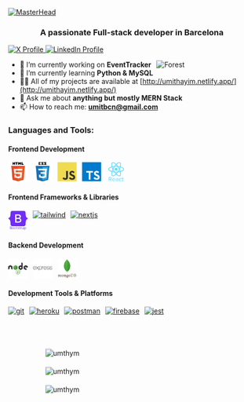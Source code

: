 [![MasterHead](https://i.imgur.com/kx5oZz8.png)](https://github.com/UmtHym)

<h3 align="center">A passionate Full-stack developer in Barcelona</h3>
<p align="left"> 
  <a href="https://x.com/umthym" target="blank">
    <img src="https://img.shields.io/badge/X-umthym-000000?logo=x&logoColor=white&style=for-the-badge" alt="X Profile" height="30" />
  </a> 
  <a href="https://www.linkedin.com/in/umithayim/" target="blank">
    <img src="https://img.shields.io/badge/LinkedIn-umit_hayim-blue?logo=linkedin&logoColor=white&style=for-the-badge" alt="LinkedIn Profile" height="30" />
  </a>
</p>
<img align="right" alt="Forest" width="40%" src="https://media1.tenor.com/m/Kbhrp9yN5Y0AAAAd/sleep-nature.gif">

- 🔭 I’m currently working on **EventTracker**
- 🌱 I’m currently learning **Python & MySQL**
- 👨‍💻 All of my projects are available at [http://umithayim.netlify.app/](http://umithayim.netlify.app/)
- 💬 Ask me about **anything but mostly MERN Stack**
- 📫 How to reach me: **umitbcn@gmail.com**

<h3 align="left">Languages and Tools:</h3>
<h4>Frontend Development</h4>
<div style="display: flex; flex-wrap: wrap; gap: 10px; margin-bottom: 15px;">
  <a href="https://www.w3.org/html/" target="_blank" rel="noreferrer">
    <img src="https://raw.githubusercontent.com/devicons/devicon/master/icons/html5/html5-original-wordmark.svg" alt="html5" width="40" height="40"/>
  </a> 
  <a href="https://www.w3schools.com/css/" target="_blank" rel="noreferrer">
    <img src="https://raw.githubusercontent.com/devicons/devicon/master/icons/css3/css3-original-wordmark.svg" alt="css3" width="40" height="40"/>
  </a> 
  <a href="https://developer.mozilla.org/en-US/docs/Web/JavaScript" target="_blank" rel="noreferrer">
    <img src="https://raw.githubusercontent.com/devicons/devicon/master/icons/javascript/javascript-original.svg" alt="javascript" width="40" height="40"/>
  </a>
  <a href="https://www.typescriptlang.org/" target="_blank" rel="noreferrer">
    <img src="https://raw.githubusercontent.com/devicons/devicon/master/icons/typescript/typescript-original.svg" alt="typescript" width="40" height="40"/>
  </a>
  <a href="https://reactjs.org/" target="_blank" rel="noreferrer">
    <img src="https://raw.githubusercontent.com/devicons/devicon/master/icons/react/react-original-wordmark.svg" alt="react" width="40" height="40"/>
  </a>
</div>
<h4>Frontend Frameworks & Libraries</h4>
<div style="display: flex; flex-wrap: wrap; gap: 10px; margin-bottom: 15px;">
  <a href="https://getbootstrap.com" target="_blank" rel="noreferrer">
    <img src="https://raw.githubusercontent.com/devicons/devicon/master/icons/bootstrap/bootstrap-plain-wordmark.svg" alt="bootstrap" width="40" height="40"/>
  </a>
  <a href="https://tailwindcss.com/" target="_blank" rel="noreferrer">
    <img src="https://www.vectorlogo.zone/logos/tailwindcss/tailwindcss-icon.svg" alt="tailwind" width="40" height="40"/>
  </a>
  <a href="https://nextjs.org/" target="_blank" rel="noreferrer">
    <img src="https://cdn.worldvectorlogo.com/logos/nextjs-2.svg" alt="nextjs" width="40" height="40"/>
  </a>
</div>
<h4>Backend Development</h4>
<div style="display: flex; flex-wrap: wrap; gap: 10px; margin-bottom: 15px;">
  <a href="https://nodejs.org" target="_blank" rel="noreferrer">
    <img src="https://raw.githubusercontent.com/devicons/devicon/master/icons/nodejs/nodejs-original-wordmark.svg" alt="nodejs" width="40" height="40"/>
  </a>
  <a href="https://expressjs.com" target="_blank" rel="noreferrer">
    <img src="https://raw.githubusercontent.com/devicons/devicon/master/icons/express/express-original-wordmark.svg" alt="express" width="40" height="40"/>
  </a>
  <a href="https://www.mongodb.com/" target="_blank" rel="noreferrer">
    <img src="https://raw.githubusercontent.com/devicons/devicon/master/icons/mongodb/mongodb-original-wordmark.svg" alt="mongodb" width="40" height="40"/>
  </a>
</div>
<h4>Development Tools & Platforms</h4>
<div style="display: flex; flex-wrap: wrap; gap: 10px; margin-bottom: 15px;">
  <a href="https://git-scm.com/" target="_blank" rel="noreferrer">
    <img src="https://www.vectorlogo.zone/logos/git-scm/git-scm-icon.svg" alt="git" width="40" height="40"/>
  </a>
  <a href="https://heroku.com" target="_blank" rel="noreferrer">
    <img src="https://www.vectorlogo.zone/logos/heroku/heroku-icon.svg" alt="heroku" width="40" height="40"/>
  </a>
  <a href="https://postman.com" target="_blank" rel="noreferrer">
    <img src="https://www.vectorlogo.zone/logos/getpostman/getpostman-icon.svg" alt="postman" width="40" height="40"/>
  </a>
  <a href="https://firebase.google.com/" target="_blank" rel="noreferrer">
    <img src="https://www.vectorlogo.zone/logos/firebase/firebase-icon.svg" alt="firebase" width="40" height="40"/>
  </a>
  <a href="https://jestjs.io" target="_blank" rel="noreferrer">
    <img src="https://www.vectorlogo.zone/logos/jestjsio/jestjsio-icon.svg" alt="jest" width="40" height="40"/>
  </a>
</div>

<br><br>

<div style="display: flex; flex-direction: column; align-items: center; gap: 20px; margin-top: 20px;">
  <img width="70%" src="https://github-readme-stats.vercel.app/api/top-langs?username=umthym&show_icons=true&locale=en&layout=compact&theme=dark" alt="umthym" />
  <img width="70%" src="https://github-readme-stats.vercel.app/api?username=umthym&show_icons=true&locale=en&theme=dark" alt="umthym" />
  <img width="70%" src="https://github-readme-streak-stats.herokuapp.com/?user=umthym&theme=dark" alt="umthym" />
</div>
